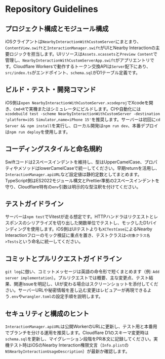 # Repository Guidelines

## プロジェクト構成とモジュール構成
iOSクライアントは`NearbyInteractionWithCustomServer`にまとまり、`ContentView.swift`と`InteractionManager.swift`がUIとNearby Interactionの主要ロジックを担当します。UIリソースは`Assets.xcassets`と`Preview Content`で管理し、`NearbyInteractionWithCustomServerApp.swift`がアプリエントリです。Cloudflare Workersで動作するトークン交換APIは`Server`配下にあり、`src/index.ts`がエンドポイント、`schema.sql`がD1テーブル定義です。

## ビルド・テスト・開発コマンド
iOS側は`open NearbyInteractionWithCustomServer.xcodeproj`でXcodeを開き、`Cmd+R`で実機またはシミュレータにビルドします。CIや自動化には`xcodebuild test -scheme NearbyInteractionWithCustomServer -destination 'platform=iOS Simulator,name=iPhone 15'`を推奨します。サーバーは初回に`cd Server && npm install`を実行し、ローカル開発は`npm run dev`、本番デプロイは`npm run deploy`を使用します。

## コーディングスタイルと命名規約
Swiftコードは2スペースインデントを維持し、型はUpperCamelCase、プロパティやメソッドはlowerCamelCaseで統一してください。早期returnを活用し、`InteractionManager.apiURL`など設定値は静的定数としてまとめます。TypeScript側はES2022モジュール構文とPrettier準拠の2スペースインデントを守り、Cloudflare特有の`env`引数は明示的な型注釈を付けてください。

## テストガイドライン
サーバーは`npm test`でVitestが走る想定です。HTTPハンドラはリクエストとレスポンスのシリアライズを切り出した関数単位でテストし、モックしたD1バインディングを使用します。iOS側はUIテストよりも`XCTestCase`によるNearby Interactionフローのモック検証に重点を置き、テストクラスは`<対象クラス名>Tests`という命名に統一してください。

## コミットとプルリクエストガイドライン
`git log`に倣い、コミットメッセージは英語の命令形で短くまとめます（例: `Add server implementation`）。プルリクエストでは概要、主な変更点、テスト結果、関連Issueを明記し、UIが変わる場合はスクリーンショットを添付してください。サーバーURLや秘密情報を差し込む変更はレビュアーが再現できるよう`.env`や`wrangler.toml`の設定手順を説明します。

## セキュリティと構成のヒント
`InteractionManager.apiURL`は公開WorkerのURLに更新し、テスト用と本番用でブランチを分ける運用を推奨します。Cloudflare D1のスキーマ変更時は`schema.sql`を更新し、マイグレーション段階をPR本文に記録してください。実機テスト時はiOSのNearby Interaction権限文言（`Info.plist`の`NSNearbyInteractionUsageDescription`）が最新か確認します。
